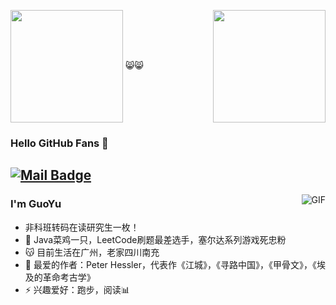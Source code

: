 <!--添加统计卡片并且显示图标-->
<p align="left">
<img height="180em" src="https://github-readme-stats.vercel.app/api?username=guoyu666&show_icons=true&theme=vue" align = "center"/>
  😸😸
  <!--添加热门语言卡片-->
<img height="180em"  src="https://github-readme-stats.vercel.app/api/top-langs?username=guoyu666&show_icons=true&layout=compact" align = "right"/>
</p>

### Hello GitHub Fans 👋
[![Mail Badge](https://img.shields.io/badge/-guoyu.fighing@gmail.com-c14438?style=flat&logo=Gmail&logoColor=white&link=mailto:guoyu.fighting@gmail.com)](mailto:guoyu.fighting@gmail.com)
---
<!--猫猫动态图片-->
<img align="right" alt="GIF" src="https://raw.githubusercontent.com/JoeyBling/JoeyBling/master/pic/pusheencode.gif" />

### I'm GuoYu

- 非科班转码在读研究生一枚！
- 🌱 Java菜鸡一只，LeetCode刷题最差选手，塞尔达系列游戏死忠粉
- 😽 目前生活在广州，老家四川南充
- 💬 最爱的作者：Peter Hessler，代表作《江城》，《寻路中国》，《甲骨文》，《埃及的革命考古学》
- ⚡ 兴趣爱好：跑步，阅读📊

